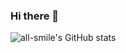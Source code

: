### Hi there 👋

<!--
**LinXiuci/LinXiuci** is a ✨ _special_ ✨ repository because its `README.md` (this file) appears on your GitHub profile.

Here are some ideas to get you started:

- 🔭 I’m currently working on ...
- 🌱 I’m currently learning ...
- 👯 I’m looking to collaborate on ...
- 🤔 I’m looking for help with ...
- 💬 Ask me about ...
- 📫 How to reach me: ...
- 😄 Pronouns: ...
- ⚡ Fun fact: ...
-->

![all-smile's GitHub stats](https://github-readme-stats.vercel.app/api?LinXiuci=all-smile&show_icons=true&theme=tokyonight)
